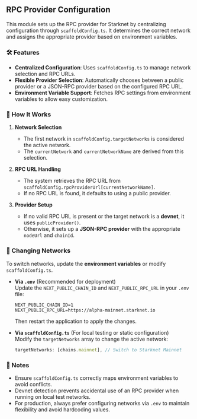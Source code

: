## RPC Provider Configuration  

This module sets up the RPC provider for Starknet by centralizing configuration through `scaffoldConfig.ts`. It determines the correct network and assigns the appropriate provider based on environment variables.  

### 🛠 Features  

- **Centralized Configuration**: Uses `scaffoldConfig.ts` to manage network selection and RPC URLs.  
- **Flexible Provider Selection**: Automatically chooses between a public provider or a JSON-RPC provider based on the configured RPC URL.  
- **Environment Variable Support**: Fetches RPC settings from environment variables to allow easy customization.  

### 📌 How It Works  

1. **Network Selection**  
   - The first network in `scaffoldConfig.targetNetworks` is considered the active network.  
   - The `currentNetwork` and `currentNetworkName` are derived from this selection.  

2. **RPC URL Handling**  
   - The system retrieves the RPC URL from `scaffoldConfig.rpcProviderUrl[currentNetworkName]`.  
   - If no RPC URL is found, it defaults to using a public provider.  

3. **Provider Setup**  
   - If no valid RPC URL is present or the target network is a **devnet**, it uses `publicProvider()`.  
   - Otherwise, it sets up a **JSON-RPC provider** with the appropriate `nodeUrl` and `chainId`.  

### 🔄 Changing Networks  

To switch networks, update the **environment variables** or modify `scaffoldConfig.ts`.  

- **Via `.env`** (Recommended for deployment)  
  Update the `NEXT_PUBLIC_CHAIN_ID` and `NEXT_PUBLIC_RPC_URL` in your `.env` file:  
  ```env
  NEXT_PUBLIC_CHAIN_ID=1
  NEXT_PUBLIC_RPC_URL=https://alpha-mainnet.starknet.io
  ```  
  Then restart the application to apply the changes.  

- **Via `scaffoldConfig.ts`** (For local testing or static configuration)  
  Modify the `targetNetworks` array to change the active network:  
  ```ts
  targetNetworks: [chains.mainnet], // Switch to Starknet Mainnet
  ```  

### 📝 Notes  

- Ensure `scaffoldConfig.ts` correctly maps environment variables to avoid conflicts.  
- Devnet detection prevents accidental use of an RPC provider when running on local test networks.  
- For production, always prefer configuring networks via `.env` to maintain flexibility and avoid hardcoding values.  

